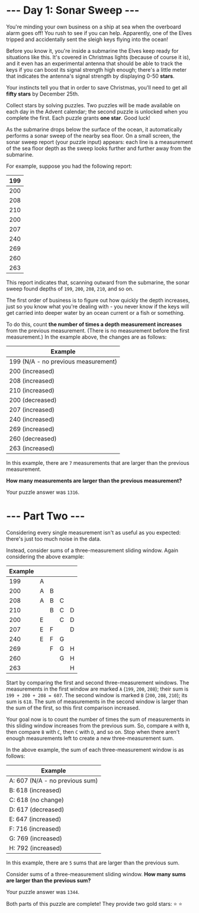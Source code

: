 # --- Day 1: Sonar Sweep ---

You're minding your own business on a ship at sea when the overboard alarm goes off! You rush to see if you can help. Apparently, one of the Elves tripped and accidentally sent the sleigh keys flying into the ocean!

Before you know it, you're inside a submarine the Elves keep ready for situations like this. It's covered in Christmas lights (because of course it is), and it even has an experimental antenna that should be able to track the keys if you can boost its signal strength high enough; there's a little meter that indicates the antenna's signal strength by displaying 0-50 **stars**.

Your instincts tell you that in order to save Christmas, you'll need to get all **fifty stars** by December 25th.

Collect stars by solving puzzles. Two puzzles will be made available on each day in the Advent calendar; the second puzzle is unlocked when you complete the first. Each puzzle grants **one star**. Good luck!

As the submarine drops below the surface of the ocean, it automatically performs a sonar sweep of the nearby sea floor. On a small screen, the sonar sweep report (your puzzle input) appears: each line is a measurement of the sea floor depth as the sweep looks further and further away from the submarine.

For example, suppose you had the following report:

|199|
|---|
|200|
|208|
|210|
|200|
|207|
|240|
|269|
|260|
|263|

This report indicates that, scanning outward from the submarine, the sonar sweep found depths of `199`, `200`, `208`, `210`, and so on.

The first order of business is to figure out how quickly the depth increases, just so you know what you're dealing with - you never know if the keys will get carried into deeper water by an ocean current or a fish or something.

To do this, count **the number of times a depth measurement increases** from the previous measurement. (There is no measurement before the first measurement.) In the example above, the changes are as follows:

|Example|
|-|
|199 (N/A - no previous measurement)|
|200 (increased)|
|208 (increased)|
|210 (increased)|
|200 (decreased)|
|207 (increased)|
|240 (increased)|
|269 (increased)|
|260 (decreased)|
|263 (increased)|

In this example, there are `7` measurements that are larger than the previous measurement.

**How many measurements are larger than the previous measurement?**

Your puzzle answer was `1316`.

# --- Part Two ---

Considering every single measurement isn't as useful as you expected: there's just too much noise in the data.

Instead, consider sums of a three-measurement sliding window. Again considering the above example:

| Example||||       |
| - | - | - | - | - |
|199| A |   |   |   |
|200| A | B |   |   |
|208| A | B | C |   |
|210|   | B | C | D |
|200| E |   | C | D |
|207| E | F |   | D |
|240| E | F | G |   |
|269|   | F | G | H |
|260|   |   | G | H |
|263|   |   |   | H |

Start by comparing the first and second three-measurement windows. The measurements in the first window are marked `A` (`199`, `200`, `208`); their sum is `199 + 200 + 208 = 607`. The second window is marked `B` (`200`, `208`, `210`); its sum is `618`. The sum of measurements in the second window is larger than the sum of the first, so this first comparison increased.

Your goal now is to count the number of times the sum of measurements in this sliding window increases from the previous sum. So, compare `A` with `B`, then compare `B` with `C`, then `C` with `D`, and so on. Stop when there aren't enough measurements left to create a new three-measurement sum.

In the above example, the sum of each three-measurement window is as follows:

| Example |
| - |
|A: 607 (N/A - no previous sum)|
|B: 618 (increased)|
|C: 618 (no change)|
|D: 617 (decreased)|
|E: 647 (increased)|
|F: 716 (increased)|
|G: 769 (increased)|
|H: 792 (increased)|

In this example, there are `5` sums that are larger than the previous sum.

Consider sums of a three-measurement sliding window. **How many sums are larger than the previous sum?**

Your puzzle answer was `1344`.

Both parts of this puzzle are complete! They provide two gold stars: :star: :star:

